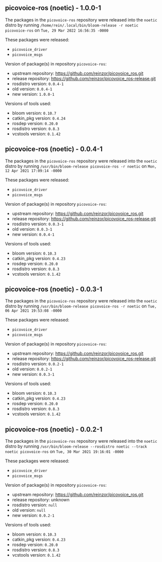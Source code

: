 ## picovoice-ros (noetic) - 1.0.0-1

The packages in the `picovoice-ros` repository were released into the `noetic` distro by running `/home/rein/.local/bin/bloom-release -r noetic picovoice-ros` on `Tue, 29 Mar 2022 16:56:35 -0000`

These packages were released:
- `picovoice_driver`
- `picovoice_msgs`

Version of package(s) in repository `picovoice-ros`:

- upstream repository: https://github.com/reinzor/picovoice_ros.git
- release repository: https://github.com/reinzor/picovoice_ros-release.git
- rosdistro version: `0.0.4-1`
- old version: `0.0.4-1`
- new version: `1.0.0-1`

Versions of tools used:

- bloom version: `0.10.7`
- catkin_pkg version: `0.4.24`
- rosdep version: `0.20.0`
- rosdistro version: `0.8.3`
- vcstools version: `0.1.42`


## picovoice-ros (noetic) - 0.0.4-1

The packages in the `picovoice-ros` repository were released into the `noetic` distro by running `/usr/bin/bloom-release picovoice-ros -r noetic` on `Mon, 12 Apr 2021 17:09:14 -0000`

These packages were released:
- `picovoice_driver`
- `picovoice_msgs`

Version of package(s) in repository `picovoice-ros`:

- upstream repository: https://github.com/reinzor/picovoice_ros.git
- release repository: https://github.com/reinzor/picovoice_ros-release.git
- rosdistro version: `0.0.3-1`
- old version: `0.0.3-1`
- new version: `0.0.4-1`

Versions of tools used:

- bloom version: `0.10.3`
- catkin_pkg version: `0.4.23`
- rosdep version: `0.20.0`
- rosdistro version: `0.8.3`
- vcstools version: `0.1.42`


## picovoice-ros (noetic) - 0.0.3-1

The packages in the `picovoice-ros` repository were released into the `noetic` distro by running `/usr/bin/bloom-release picovoice-ros -r noetic` on `Tue, 06 Apr 2021 19:53:08 -0000`

These packages were released:
- `picovoice_driver`
- `picovoice_msgs`

Version of package(s) in repository `picovoice-ros`:

- upstream repository: https://github.com/reinzor/picovoice_ros.git
- release repository: https://github.com/reinzor/picovoice_ros-release.git
- rosdistro version: `0.0.2-1`
- old version: `0.0.2-1`
- new version: `0.0.3-1`

Versions of tools used:

- bloom version: `0.10.3`
- catkin_pkg version: `0.4.23`
- rosdep version: `0.20.0`
- rosdistro version: `0.8.3`
- vcstools version: `0.1.42`


## picovoice-ros (noetic) - 0.0.2-1

The packages in the `picovoice-ros` repository were released into the `noetic` distro by running `/usr/bin/bloom-release --rosdistro noetic --track noetic picovoice-ros` on `Tue, 30 Mar 2021 19:16:01 -0000`

These packages were released:
- `picovoice_driver`
- `picovoice_msgs`

Version of package(s) in repository `picovoice-ros`:

- upstream repository: https://github.com/reinzor/picovoice_ros.git
- release repository: unknown
- rosdistro version: `null`
- old version: `null`
- new version: `0.0.2-1`

Versions of tools used:

- bloom version: `0.10.3`
- catkin_pkg version: `0.4.23`
- rosdep version: `0.20.0`
- rosdistro version: `0.8.3`
- vcstools version: `0.1.42`


